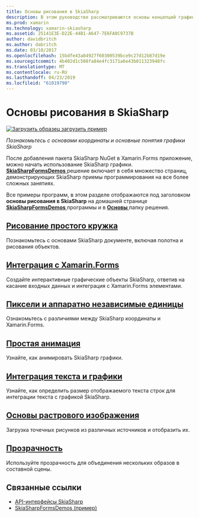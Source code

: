 ```yaml
---
title: Основы рисования в SkiaSharp
description: В этом руководстве рассматриваются основы концепций графики SkiaSharp и координаты в приложениях Xamarin.Forms.
ms.prod: xamarin
ms.technology: xamarin-skiasharp
ms.assetid: 25141E3E-D22E-44B1-A647-7E6FA0C9737B
author: davidbritch
ms.author: dabritch
ms.date: 03/10/2017
ms.openlocfilehash: 15bdfe43a84927f60300539bce9c27d12b87d19e
ms.sourcegitcommit: 4b402d1c508fa84e4fc3171a6e43b811323948fc
ms.translationtype: MT
ms.contentlocale: ru-RU
ms.lasthandoff: 04/23/2019
ms.locfileid: "61019790"
---
```

# <a name="skiasharp-drawing-basics"></a>Основы рисования в SkiaSharp

[![Загрузить образец](~/media/shared/download.png) загрузить пример](https://developer.xamarin.com/samples/xamarin-forms/SkiaSharpForms/Demos/)

_Познакомьтесь с основами координаты и основные понятия графики SkiaSharp_

После добавления пакета SkiaSharp NuGet в Xamarin.Forms приложение, можно начать использование SkiaSharp графики. [ **SkiaSharpFormsDemos** ](https://developer.xamarin.com/samples/xamarin-forms/SkiaSharpForms/Demos/) решение включает в себя множество страниц, демонстрирующих SkiaSharp приемы программирования на все более сложных занятиях.

Все примеры программ, в этом разделе отображаются под заголовком **основы рисования в SkiaSharp** на домашней странице [ **SkiaSharpFormsDemos** ](https://developer.xamarin.com/samples/xamarin-forms/SkiaSharpForms/Demos/) программы и в [ **Основы** ](https://github.com/xamarin/xamarin-forms-samples/tree/master/SkiaSharpForms/Demos/Demos/SkiaSharpFormsDemos/Basics) папку решения.

## <a name="drawing-a-simple-circlecirclemd"></a>[Рисование простого кружка](circle.md)

Познакомьтесь с основами SkiaSharp документе, включая полотна и рисования объектов.

## <a name="integrating-with-xamarinformsintegrationmd"></a>[Интеграция с Xamarin.Forms](integration.md)

Создайте интерактивные графические объекты SkiaSharp, ответив на касание входных данных и интеграция с Xamarin.Forms элементами.

## <a name="pixels-and-device-independent-unitspixelsmd"></a>[Пиксели и аппаратно независимые единицы](pixels.md)

Ознакомьтесь с различиями между SkiaSharp координаты и Xamarin.Forms.

## <a name="basic-animationanimationmd"></a>[Простая анимация](animation.md)

Узнайте, как анимировать SkiaSharp графики.

## <a name="integrating-text-and-graphicstextmd"></a>[Интеграция текста и графики](text.md)

Узнайте, как определить размер отображаемого текста строк для интеграции текста с графикой SkiaSharp.

## <a name="bitmap-basicsbitmapsmd"></a>[Основы растрового изображения](bitmaps.md)

Загрузка точечных рисунков из различных источников и отобразить их.

## <a name="transparencytransparencymd"></a>[Прозрачность](transparency.md)

Используйте прозрачность для объединения нескольких образов в составной сцены.

## <a name="related-links"></a>Связанные ссылки

- [API-интерфейсы SkiaSharp](https://docs.microsoft.com/dotnet/api/skiasharp)
- [SkiaSharpFormsDemos (пример)](https://developer.xamarin.com/samples/xamarin-forms/SkiaSharpForms/Demos/)
